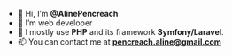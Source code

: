 - 👋 Hi, I’m **@AlinePencreach**
- 👀 I’m web developer
- 🌱 I mostly use **PHP** and its framework **Symfony/Laravel**.
- 📫 You can contact me at **pencreach.aline@gmail.com**

<!---
AlinePencreach/AlinePencreach is a ✨ special ✨ repository because its `README.md` (this file) appears on your GitHub profile.
You can click the Preview link to take a look at your changes.
--->

